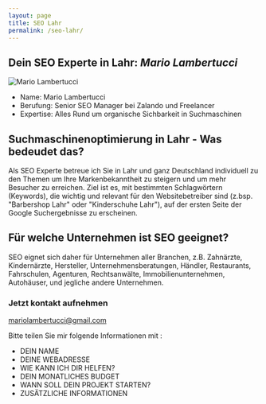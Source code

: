 ```yaml
---
layout: page
title: SEO Lahr
permalink: /seo-lahr/
---
```



## Dein SEO Experte in Lahr: *Mario Lambertucci*
![Mario Lambertucci](https://user-images.githubusercontent.com/61537859/114521549-cf9ed680-9c42-11eb-8dae-356443948158.jpeg)


- Name: Mario Lambertucci
- Berufung: Senior SEO Manager bei Zalando und Freelancer
- Expertise: Alles Rund um organische Sichbarkeit in Suchmaschinen

## Suchmaschinenoptimierung in Lahr - Was bedeudet das?
Als SEO Experte betreue ich Sie in Lahr und ganz Deutschland individuell zu den Themen um Ihre Markenbekanntheit zu steigern und um mehr Besucher zu erreichen.
Ziel ist es, mit bestimmten Schlagwörtern (Keywords), die wichtig und relevant für den Websitebetreiber sind (z.bsp. "Barbershop Lahr" oder "Kinderschuhe Lahr"), auf der ersten Seite der Google Suchergebnisse zu erscheinen.


## Für welche Unternehmen ist SEO geeignet?

SEO eignet sich daher für Unternehmen aller Branchen, z.B. Zahnärzte, Kindernärzte, Hersteller, Unternehmensberatungen, Händler, Restaurants, Fahrschulen, Agenturen, Rechtsanwälte, Immobilienunternehmen, Autohäuser, und jegliche andere Unternehmen.

### Jetzt kontakt aufnehmen
mariolambertucci@gmail.com

Bitte teilen Sie mir folgende Informationen mit :

- DEIN NAME
- DEINE WEBADRESSE
- WIE KANN ICH DIR HELFEN?
- DEIN MONATLICHES BUDGET
- WANN SOLL DEIN PROJEKT STARTEN?
- ZUSÄTZLICHE INFORMATIONEN
